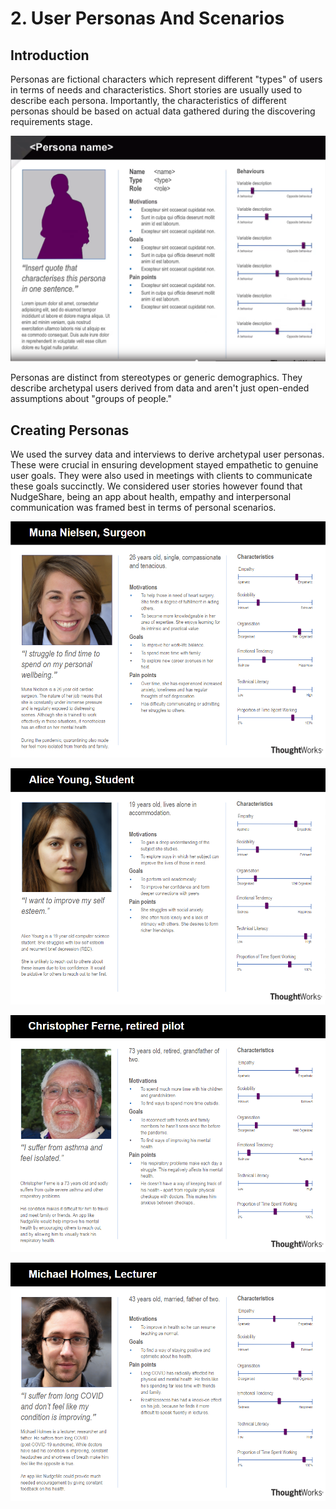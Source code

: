 # 2. User Personas And Scenarios

## Introduction

Personas are fictional characters which represent different "types" of users in terms of needs and characteristics. Short stories are usually used to describe each persona. Importantly, the characteristics of different personas should be based on actual data gathered during the discovering requirements stage. 

![Untitled](/assets/2%20User%20Personas%20And%20Scenarios%20c3c8c3055bd54c1cb266e4475a9e6ace/Untitled.png)

Personas are distinct from stereotypes or generic demographics. They describe archetypal users derived from data and aren't just open-ended assumptions about "groups of people."  

## Creating Personas

We used the survey data and interviews to derive archetypal user personas. These were crucial in ensuring development stayed empathetic to genuine user goals.
They were also used in meetings with clients to communicate these goals succinctly.
We considered user stories however found that NudgeShare, being an app about health, empathy and interpersonal communication was framed best in terms of personal scenarios.

![Untitled](/assets/2%20User%20Personas%20And%20Scenarios%20c3c8c3055bd54c1cb266e4475a9e6ace/Untitled%201.png)

![Untitled](/assets/2%20User%20Personas%20And%20Scenarios%20c3c8c3055bd54c1cb266e4475a9e6ace/Untitled%202.png)

![Untitled](/assets/2%20User%20Personas%20And%20Scenarios%20c3c8c3055bd54c1cb266e4475a9e6ace/Untitled%203.png)

![Untitled](/assets/2%20User%20Personas%20And%20Scenarios%20c3c8c3055bd54c1cb266e4475a9e6ace/Untitled%204.png)
